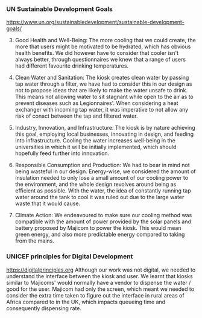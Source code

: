 ### UN Sustainable Development Goals ###
https://www.un.org/sustainabledevelopment/sustainable-development-goals/

3) Good Health and Well-Being: The more cooling that we could create, the more that users might be motivated to be hydrated, which has obvious health benefits. We did however have to consider that cooler isn't always better, through questionnaires we knew that a range of users had different favourite drinking temperatures.

6) Clean Water and Sanitation: The kiosk creates clean water by passing tap water through a filter, we have had to consider this in our design as not to propose ideas that are likely to make the water unsafe to drink. This means not allowing water to sit stagnant while open to the air as to prevent diseases such as Legionnaires'. When considering a heat exchanger with incoming tap water, it was imperative to not allow any risk of conact between the tap and filtered water.

9) Industry, Innovation, and Infrastructure: The kiosk is by nature achieving this goal, employing local businesses, innovating in design, and feeding into infrastructure. Cooling the water increases well-being in the universities in which it will be initially implemented, which should hopefully feed further into innovation.

12) Responsible Consumption and Production: We had to bear in mind not being wasteful in our design. Energy-wise, we considered the amount of insulation needed to only lose a small amount of our cooling power to the environment, and the whole design revolves around being as efficient as possible. With the water, the idea of constantly running tap water around the tank to cool it was ruled out due to the large water waste that it would cause.

13) Climate Action: We endeavoured to make sure our cooling method was compatible with the amount of power provided by the solar panels and battery proposed by Majicom to power the kiosk. This would mean green energy, and also more predictable energy compared to taking from the mains.


### UNICEF principles for Digital Development ###
https://digitalprinciples.org
Although our work was not digital, we needed to understand the interface between the kiosk and user. We learnt that kiosks similar to Majicoms' would normally have a vendor to dispense the water / good for the user. Majicom had only the screen, which meant we needed to consider the extra time taken to figure out the interface in rural areas of Africa compared to in the UK, which impacts queueing time and consequently dispensing rate.
